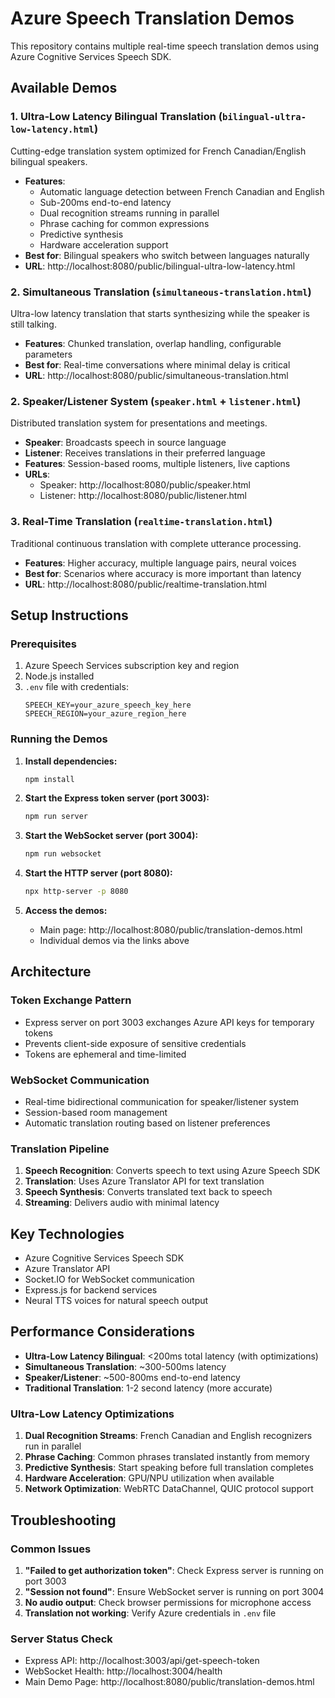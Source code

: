 # Azure Speech Translation Demos

This repository contains multiple real-time speech translation demos using Azure Cognitive Services Speech SDK.

## Available Demos

### 1. Ultra-Low Latency Bilingual Translation (`bilingual-ultra-low-latency.html`)
Cutting-edge translation system optimized for French Canadian/English bilingual speakers.
- **Features**: 
  - Automatic language detection between French Canadian and English
  - Sub-200ms end-to-end latency
  - Dual recognition streams running in parallel
  - Phrase caching for common expressions
  - Predictive synthesis
  - Hardware acceleration support
- **Best for**: Bilingual speakers who switch between languages naturally
- **URL**: http://localhost:8080/public/bilingual-ultra-low-latency.html

### 2. Simultaneous Translation (`simultaneous-translation.html`)
Ultra-low latency translation that starts synthesizing while the speaker is still talking.
- **Features**: Chunked translation, overlap handling, configurable parameters
- **Best for**: Real-time conversations where minimal delay is critical
- **URL**: http://localhost:8080/public/simultaneous-translation.html

### 2. Speaker/Listener System (`speaker.html` + `listener.html`)
Distributed translation system for presentations and meetings.
- **Speaker**: Broadcasts speech in source language
- **Listener**: Receives translations in their preferred language
- **Features**: Session-based rooms, multiple listeners, live captions
- **URLs**: 
  - Speaker: http://localhost:8080/public/speaker.html
  - Listener: http://localhost:8080/public/listener.html

### 3. Real-Time Translation (`realtime-translation.html`)
Traditional continuous translation with complete utterance processing.
- **Features**: Higher accuracy, multiple language pairs, neural voices
- **Best for**: Scenarios where accuracy is more important than latency
- **URL**: http://localhost:8080/public/realtime-translation.html

## Setup Instructions

### Prerequisites
1. Azure Speech Services subscription key and region
2. Node.js installed
3. `.env` file with credentials:
   ```
   SPEECH_KEY=your_azure_speech_key_here
   SPEECH_REGION=your_azure_region_here
   ```

### Running the Demos

1. **Install dependencies:**
   ```bash
   npm install
   ```

2. **Start the Express token server (port 3003):**
   ```bash
   npm run server
   ```

3. **Start the WebSocket server (port 3004):**
   ```bash
   npm run websocket
   ```

4. **Start the HTTP server (port 8080):**
   ```bash
   npx http-server -p 8080
   ```

5. **Access the demos:**
   - Main page: http://localhost:8080/public/translation-demos.html
   - Individual demos via the links above

## Architecture

### Token Exchange Pattern
- Express server on port 3003 exchanges Azure API keys for temporary tokens
- Prevents client-side exposure of sensitive credentials
- Tokens are ephemeral and time-limited

### WebSocket Communication
- Real-time bidirectional communication for speaker/listener system
- Session-based room management
- Automatic translation routing based on listener preferences

### Translation Pipeline
1. **Speech Recognition**: Converts speech to text using Azure Speech SDK
2. **Translation**: Uses Azure Translator API for text translation
3. **Speech Synthesis**: Converts translated text back to speech
4. **Streaming**: Delivers audio with minimal latency

## Key Technologies
- Azure Cognitive Services Speech SDK
- Azure Translator API
- Socket.IO for WebSocket communication
- Express.js for backend services
- Neural TTS voices for natural speech output

## Performance Considerations
- **Ultra-Low Latency Bilingual**: <200ms total latency (with optimizations)
- **Simultaneous Translation**: ~300-500ms latency
- **Speaker/Listener**: ~500-800ms end-to-end latency
- **Traditional Translation**: 1-2 second latency (more accurate)

### Ultra-Low Latency Optimizations
1. **Dual Recognition Streams**: French Canadian and English recognizers run in parallel
2. **Phrase Caching**: Common phrases translated instantly from memory
3. **Predictive Synthesis**: Start speaking before full translation completes
4. **Hardware Acceleration**: GPU/NPU utilization when available
5. **Network Optimization**: WebRTC DataChannel, QUIC protocol support

## Troubleshooting

### Common Issues
1. **"Failed to get authorization token"**: Check Express server is running on port 3003
2. **"Session not found"**: Ensure WebSocket server is running on port 3004
3. **No audio output**: Check browser permissions for microphone access
4. **Translation not working**: Verify Azure credentials in `.env` file

### Server Status Check
- Express API: http://localhost:3003/api/get-speech-token
- WebSocket Health: http://localhost:3004/health
- Main Demo Page: http://localhost:8080/public/translation-demos.html